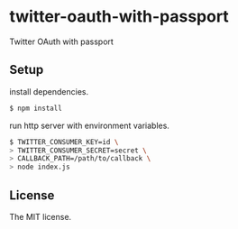 # twitter-oauth-with-passport

Twitter OAuth with passport

## Setup

install dependencies.

```sh
$ npm install
```

run http server with environment variables.

```sh
$ TWITTER_CONSUMER_KEY=id \
> TWITTER_CONSUMER_SECRET=secret \
> CALLBACK_PATH=/path/to/callback \
> node index.js
```

## License

The MIT license.

